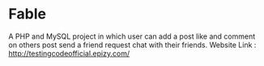 # Fable 
A PHP and MySQL project in which user can
add a post 
like and comment on others post 
send a friend request 
chat with their friends. 
Website Link :  http://testingcodeofficial.epizy.com/

